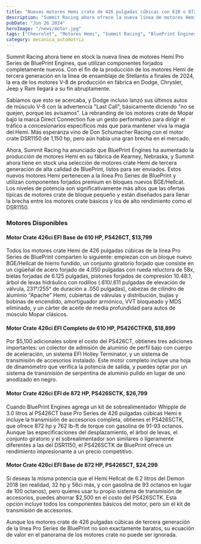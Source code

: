 ```yaml
---
title: "Nuevos motores Hemi crate de 426 pulgadas cúbicas con 610 o 872 HP listos para enviar"
description: "Summit Racing ahora ofrece la nueva línea de motores Hemi de BluePrint Engines, diseñados con piezas forjadas y un rendimiento impresionante."
pubDate: "Jun 26 2024"
heroImage: "/news/motor.jpg"
tags: ["Chevrolet", "Motores Hemi", "Summit Racing", "BluePrint Engines"]
category: mecanica_automotriz
---
```


Summit Racing ahora tiene en stock la nueva línea de motores Hemi Pro Series de BluePrint Engines, que utilizan componentes forjados completamente nuevos. Con el fin de la producción de los motores Hemi de tercera generación en la línea de ensamblaje de Stellantis a finales de 2024, la era de los motores V-8 de producción en fábrica en Dodge, Chrysler, Jeep y Ram llegará a su fin abruptamente.

Sabíamos que esto se acercaba, y Dodge incluso lanzó sus últimos autos de músculo V-8 con la advertencia "Last Call", básicamente diciendo "no se quejen, porque les avisamos". La rebranding de los motores crate de Mopar bajo la marca Direct Connection fue un gesto performativo para dirigir el tráfico a concesionarios específicos más que para mantener viva la magia del Hemi. Más esperanza vino de Don Schumacher Racing con el motor crate DSR1150 de 1,150 hp, pero aún había una gran brecha en el mercado.

Ahora, Summit Racing ha anunciado que BluePrint Engines ha aumentado la producción de motores Hemi en su fábrica de Kearney, Nebraska, y Summit ahora tiene en stock una selección de motores crate Hemi de tercera generación de alta calidad de BluePrint, listos para ser enviados. Estos nuevos motores Hemi pertenecen a la línea Pro Series de BluePrint y utilizan componentes forjados premium en bloques nuevos BGE/Hellcat. Los niveles de potencia son significativamente más altos que las ofertas típicas de motores crate de bloque pequeño y están diseñados para llenar la brecha entre los motores crate básicos y los de alto rendimiento como el DSR1150.

### Motores Disponibles

#### Motor Crate 426ci EFI Base de 610 HP, PS426CT, $13,799

Todos los motores crate Hemi de 426 pulgadas cúbicas de la línea Pro Series de BluePrint comparten lo siguiente: empiezan con un bloque nuevo BGE/Hellcat de hierro fundido, un conjunto giratorio forjado que consiste en un cigüeñal de acero forjado de 4.050 pulgadas con rueda reluctora de 58x, bielas forjadas de 6.125 pulgadas, pistones forjados de compresión 10.48:1, árbol de levas hidráulico con rodillos (.610/.611 pulgadas de elevación de válvula, 231°/255° de duración a .050 pulgadas), cabezas de cilindro de aluminio "Apache" Hemi, cubiertas de válvulas y distribución, bujías y bobinas de encendido, amortiguador armónico, VVT bloqueado y MDS eliminado, y un cárter de aceite de media profundidad para autos de músculo Mopar clásicos.

#### Motor Crate 426ci EFI Completo de 610 HP, PS426CTFKB, $18,899

Por $5,100 adicionales sobre el costo del PS426CT, obtienes tres adiciones importantes: un colector de admisión de aluminio de perfil bajo con cuerpo de aceleración, un sistema EFI Holley Terminator, y un sistema de transmisión de accesorios instalado. Este motor completo incluye una hoja de dinamómetro que verifica la potencia de salida, y puedes optar por un sistema de transmisión de serpentina de aluminio pulido en lugar de uno anodizado en negro.

#### Motor Crate 426ci EFI de 872 HP, PS426SCTK, $26,799

Cuando BluePrint Engines agrega un kit de sobrealimentador Whipple de 3.0 litros al PS426CT base Pro Series de 426 pulgadas cúbicas Hemi e incluye la transmisión de accesorios completa, obtienes el PS426SCTK, que ofrece 872 hp y 762 lb-ft de torque con gasolina de 91-93 octanos. Aunque las especificaciones del desplazamiento, el árbol de levas, el conjunto giratorio y el sobrealimentador son similares o ligeramente diferentes a las del DSR1150, el PS426SCTK de BluePrint ofrece un rendimiento impresionante a un precio competitivo.

#### Motor Crate 426ci EFI Base de 872 HP, PS426SCT, $24,299

Si deseas la misma potencia que el Hemi Hellcat de 6.2 litros del Demon 2018 (en realidad, 32 hp y 56ci más, y con gasolina de 93 octanos en lugar de 100 octanos), pero quieres usar tu propio sistema de transmisión de accesorios, puedes ahorrar $2,500 en el costo del PS426SCTK. Esta opción incluye todos los componentes básicos del motor, pero sin el kit de transmisión de accesorios.

Aunque los motores crate de 426 pulgadas cúbicas de tercera generación de la línea Pro Series de BluePrint no son exactamente baratos, su ecuación de valor en el panorama de los motores crate no puede ser ignorada.

